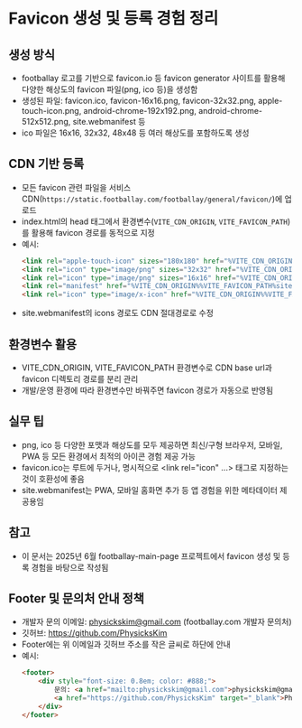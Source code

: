 # Favicon 생성 및 등록 경험 정리

## 생성 방식

-   footballay 로고를 기반으로 favicon.io 등 favicon generator 사이트를 활용해 다양한 해상도의 favicon 파일(png, ico 등)을 생성함
-   생성된 파일: favicon.ico, favicon-16x16.png, favicon-32x32.png, apple-touch-icon.png, android-chrome-192x192.png, android-chrome-512x512.png, site.webmanifest 등
-   ico 파일은 16x16, 32x32, 48x48 등 여러 해상도를 포함하도록 생성

## CDN 기반 등록

-   모든 favicon 관련 파일을 서비스 CDN(`https://static.footballay.com/footballay/general/favicon/`)에 업로드
-   index.html의 head 태그에서 환경변수(`VITE_CDN_ORIGIN`, `VITE_FAVICON_PATH`)를 활용해 favicon 경로를 동적으로 지정
-   예시:
    ```html
    <link rel="apple-touch-icon" sizes="180x180" href="%VITE_CDN_ORIGIN%%VITE_FAVICON_PATH%apple-touch-icon.png" />
    <link rel="icon" type="image/png" sizes="32x32" href="%VITE_CDN_ORIGIN%%VITE_FAVICON_PATH%favicon-32x32.png" />
    <link rel="icon" type="image/png" sizes="16x16" href="%VITE_CDN_ORIGIN%%VITE_FAVICON_PATH%favicon-16x16.png" />
    <link rel="manifest" href="%VITE_CDN_ORIGIN%%VITE_FAVICON_PATH%site.webmanifest" />
    <link rel="icon" type="image/x-icon" href="%VITE_CDN_ORIGIN%%VITE_FAVICON_PATH%favicon.ico" />
    ```
-   site.webmanifest의 icons 경로도 CDN 절대경로로 수정

## 환경변수 활용

-   VITE_CDN_ORIGIN, VITE_FAVICON_PATH 환경변수로 CDN base url과 favicon 디렉토리 경로를 분리 관리
-   개발/운영 환경에 따라 환경변수만 바꿔주면 favicon 경로가 자동으로 반영됨

## 실무 팁

-   png, ico 등 다양한 포맷과 해상도를 모두 제공하면 최신/구형 브라우저, 모바일, PWA 등 모든 환경에서 최적의 아이콘 경험 제공 가능
-   favicon.ico는 루트에 두거나, 명시적으로 <link rel="icon" ...> 태그로 지정하는 것이 호환성에 좋음
-   site.webmanifest는 PWA, 모바일 홈화면 추가 등 앱 경험을 위한 메타데이터 제공용임

## 참고

-   이 문서는 2025년 6월 footballay-main-page 프로젝트에서 favicon 생성 및 등록 경험을 바탕으로 작성됨

## Footer 및 문의처 안내 정책

-   개발자 문의 이메일: physickskim@gmail.com (footballay.com 개발자 문의처)
-   깃허브: https://github.com/PhysicksKim
-   Footer에는 위 이메일과 깃허브 주소를 작은 글씨로 하단에 안내
-   예시:
    ```html
    <footer>
        <div style="font-size: 0.8em; color: #888;">
            문의: <a href="mailto:physickskim@gmail.com">physickskim@gmail.com</a> | GitHub:
            <a href="https://github.com/PhysicksKim" target="_blank">PhysicksKim</a>
        </div>
    </footer>
    ```
